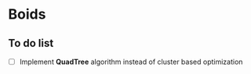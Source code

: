 # Boids

## To do list

 - [ ] Implement **QuadTree** algorithm instead of cluster based optimization
